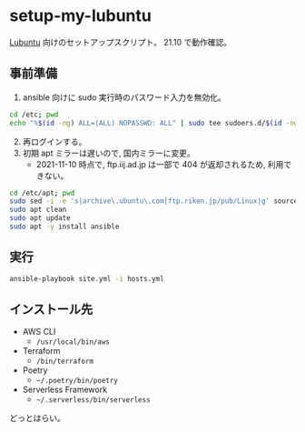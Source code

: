 # setup-my-lubuntu

[Lubuntu](https://lubuntu.me/) 向けのセットアップスクリプト。
21.10 で動作確認。


## 事前準備

1. ansible 向けに sudo 実行時のパスワード入力を無効化。

```bash
cd /etc; pwd
echo "%$(id -ng) ALL=(ALL) NOPASSWD: ALL" | sudo tee sudoers.d/$(id -ng)
```

2. 再ログインする。
3. 初期 apt ミラーは遅いので, 国内ミラーに変更。
   * 2021-11-10 時点で, ftp.iij.ad.jp は一部で 404 が返却されるため, 利用できない。

```bash
cd /etc/apt; pwd
sudo sed -i -e 's|archive\.ubuntu\.com|ftp.riken.jp/pub/Linux|g' sources.list
sudo apt clean
sudo apt update
sudo apt -y install ansible
```


## 実行

```bash
ansible-playbook site.yml -i hosts.yml
```


## インストール先

* AWS CLI
   * `/usr/local/bin/aws`
* Terraform
   * `/bin/terraform`
* Poetry
   * `~/.poetry/bin/poetry`
* Serverless Framework
   * `~/.serverless/bin/serverless`


どっとはらい。
